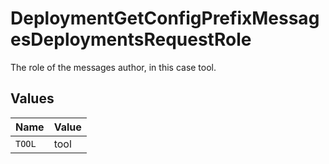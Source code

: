 # DeploymentGetConfigPrefixMessagesDeploymentsRequestRole

The role of the messages author, in this case tool.


## Values

| Name   | Value  |
| ------ | ------ |
| `TOOL` | tool   |
